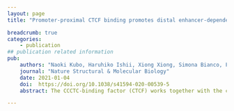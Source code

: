 ```yaml
---
layout: page
title: "Promoter-proximal CTCF binding promotes distal enhancer-dependent gene activation"

breadcrumb: true
categories:
    - publication
## publication related information
pub:
    authors: "Naoki Kubo, Haruhiko Ishii, Xiong Xiong, Simona Bianco, Franz Meitinger, Rong Hu, James D. Hocker, Mattia Conte, David Gorkin, Miao Yu, Bin Li, Jesse R. Dixon, Ming Hu, Mario Nicodemi, Huimin Zhao & Bing Ren"
    journal: "Nature Structural & Molecular Biology"
    date: 2021-01-04
    doi:  https://doi.org/10.1038/s41594-020-00539-5
    abstract: The CCCTC-binding factor (CTCF) works together with the cohesin complex to drive the formation of chromatin loops and topologically associating domains, but its role in gene regulation has not been fully defined. Here, we investigated the effects of acute CTCF loss on chromatin architecture and transcriptional programs in mouse embryonic stem cells undergoing differentiation to neural precursor cells. We identified CTCF-dependent enhancer–promoter contacts genome-wide and found that they disproportionately affect genes that are bound by CTCF at the promoter and are dependent on long-distance enhancers. Disruption of promoter-proximal CTCF binding reduced both long-range enhancer–promoter contacts and transcription, which were restored by artificial tethering of CTCF to the promoter. Promoter-proximal CTCF binding is correlated with the transcription of over 2,000 genes across a diverse set of adult tissues. Taken together, the results of our study show that CTCF binding to promoters may promote long-distance enhancer-dependent transcription at specific genes in diverse cell types.

---
```

